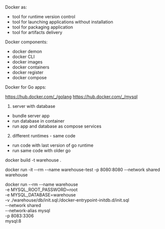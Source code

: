 Docker as:

- tool for runtime version control
- tool for launching applications without installation
- tool for packaging application
- tool for artifacts delivery

Docker components:

- docker demon
- docker CLI
- docker images
- docker containers
- docker register
- docker compose

Docker for Go apps:

https://hub.docker.com/_/golang
https://hub.docker.com/_/mysql

1. server with database

- bundle server app
- run database in container
- run app and database as compose services

2. different runtimes - same code

- run code with last version of go runtime
- run same code with older go

docker build -t warehouse .

docker run -it --rm --name warehouse-test -p 8080:8080 --network shared warehouse

docker run --rm --name warehouse \
 -e MYSQL_ROOT_PASSWORD=root \
 -e MYSQL_DATABASE=warehouse \
 -v ./warehouse/db/init.sql:/docker-entrypoint-initdb.d/init.sql \
 --network shared \
 --network-alias mysql \
 -p 8083:3306 \
 mysql:8
